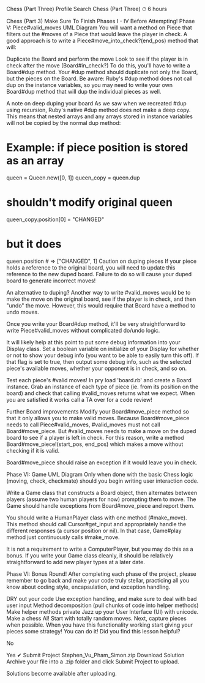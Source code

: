 
Chess (Part Three)
Profile
Search
Chess (Part Three)
⏱ 6 hours

Chess (Part 3)
Make Sure To Finish Phases I - IV Before Attempting!
Phase V: Piece#valid_moves UML Diagram
You will want a method on Piece that filters out the #moves of a Piece that would leave the player in check. A good approach is to write a Piece#move_into_check?(end_pos) method that will:

Duplicate the Board and perform the move
Look to see if the player is in check after the move (Board#in_check?)
To do this, you'll have to write a Board#dup method. Your #dup method should duplicate not only the Board, but the pieces on the Board. Be aware: Ruby's #dup method does not call dup on the instance variables, so you may need to write your own Board#dup method that will dup the individual pieces as well.

A note on deep duping your board
As we saw when we recreated #dup using recursion, Ruby's native #dup method does not make a deep copy. This means that nested arrays and any arrays stored in instance variables will not be copied by the normal dup method:

# Example: if piece position is stored as an array
queen = Queen.new([0, 1])
queen_copy = queen.dup

# shouldn't modify original queen
queen_copy.position[0] = "CHANGED"
# but it does
queen.position # => ["CHANGED", 1]
Caution on duping pieces
If your piece holds a reference to the original board, you will need to update this reference to the new duped board. Failure to do so will cause your duped board to generate incorrect moves!

An alternative to duping?
Another way to write #valid_moves would be to make the move on the original board, see if the player is in check, and then "undo" the move. However, this would require that Board have a method to undo moves.

Once you write your Board#dup method, it'll be very straightforward to write Piece#valid_moves without complicated do/undo logic.

It will likely help at this point to put some debug information into your Display class. Set a boolean variable on initialize of your Display for whether or not to show your debug info (you want to be able to easily turn this off). If that flag is set to true, then output some debug info, such as the selected piece's available moves, whether your opponent is in check, and so on.

Test each piece's #valid moves! In pry load 'board.rb' and create a Board instance. Grab an instance of each type of piece (ie. from its position on the board) and check that calling #valid_moves returns what we expect. When you are satisfied it works call a TA over for a code review!

Further Board improvements
Modify your Board#move_piece method so that it only allows you to make valid moves. Because Board#move_piece needs to call Piece#valid_moves, #valid_moves must not call Board#move_piece. But #valid_moves needs to make a move on the duped board to see if a player is left in check. For this reason, write a method Board#move_piece!(start_pos, end_pos) which makes a move without checking if it is valid.

Board#move_piece should raise an exception if it would leave you in check.

Phase VI: Game UML Diagram
Only when done with the basic Chess logic (moving, check, checkmate) should you begin writing user interaction code.

Write a Game class that constructs a Board object, then alternates between players (assume two human players for now) prompting them to move. The Game should handle exceptions from Board#move_piece and report them.

You should write a HumanPlayer class with one method (#make_move). This method should call Cursor#get_input and appropriately handle the different responses (a cursor position or nil). In that case, Game#play method just continuously calls #make_move.

It is not a requirement to write a ComputerPlayer, but you may do this as a bonus. If you write your Game class cleanly, it should be relatively straightforward to add new player types at a later date.

Phase VI: Bonus Round!
After completing each phase of the project, please remember to go back and make your code truly stellar, practicing all you know about coding style, encapsulation, and exception handling.

DRY out your code
Use exception handling, and make sure to deal with bad user input
Method decomposition (pull chunks of code into helper methods)
Make helper methods private
Jazz up your User Interface (UI) with unicode.
Make a chess AI! Start with totally random moves. Next, capture pieces when possible. When you have this functionality working start giving your pieces some strategy! You can do it!
Did you find this lesson helpful?

No

Yes
✔︎ Submit Project
Stephen_Vu_Pham_Simon.zip
Download Solution
Archive your file into a .zip folder and click Submit Project to upload.

Solutions become available after uploading.